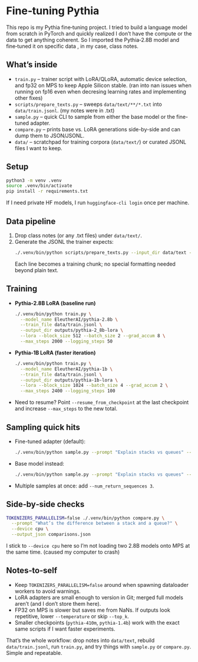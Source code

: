 # Fine‑tuning Pythia

This repo is my Pythia fine‑tuning project. I tried to build a language model from scratch in PyTorch and quickly realized I don’t have the compute or the data to get anything coherent. So I imported the Pythia‑2.8B model and fine‑tuned it on specific data , in my case, class notes.

## What’s inside
- `train.py` – trainer script with LoRA/QLoRA, automatic device selection, and fp32 on MPS to keep Apple Silicon stable.
             (ran into nan issues when running on fp16 even when decresing learning rates and implementing other fixes)
- `scripts/prepare_texts.py` – sweeps `data/text/**/*.txt` into `data/train.jsonl`. (my notes were in .txt)
- `sample.py` – quick CLI to sample from either the base model or the fine-tuned adapter.
- `compare.py` – prints base vs. LoRA generations side-by-side and can dump them to JSON/JSONL.
- `data/` – scratchpad for training corpora (`data/text/`) or curated JSONL files I want to keep.

## Setup
```bash
python3 -m venv .venv
source .venv/bin/activate
pip install -r requirements.txt
```
If I need private HF models, I run `huggingface-cli login` once per machine.

## Data pipeline
1. Drop class notes (or any .txt files) under `data/text/`.
2. Generate the JSONL the trainer expects:
   ```bash
   ./.venv/bin/python scripts/prepare_texts.py --input_dir data/text --output_file data/train.jsonl
   ```
   Each line becomes a training chunk; no special formatting needed beyond plain text.

## Training
- **Pythia‑2.8B LoRA (baseline run)**
  ```bash
  ./.venv/bin/python train.py \
    --model_name EleutherAI/pythia-2.8b \
    --train_file data/train.jsonl \
    --output_dir outputs/pythia-2_8b-lora \
    --lora --block_size 512 --batch_size 2 --grad_accum 8 \
    --max_steps 2000 --logging_steps 50
  ```
- **Pythia‑1B LoRA (faster iteration)**
  ```bash
  ./.venv/bin/python train.py \
    --model_name EleutherAI/pythia-1b \
    --train_file data/train.jsonl \
    --output_dir outputs/pythia-1b-lora \
    --lora --block_size 1024 --batch_size 4 --grad_accum 2 \
    --max_steps 2400 --logging_steps 100
  ```
- Need to resume? Point `--resume_from_checkpoint` at the last checkpoint and increase `--max_steps` to the new total.

## Sampling quick hits
- Fine-tuned adapter (default):
  ```bash
  ./.venv/bin/python sample.py --prompt "Explain stacks vs queues" --max_new_tokens 200
  ```
- Base model instead:
  ```bash
  ./.venv/bin/python sample.py --prompt "Explain stacks vs queues" --use_base
  ```
- Multiple samples at once: add `--num_return_sequences 3`.

## Side‑by‑side checks
```bash
TOKENIZERS_PARALLELISM=false ./.venv/bin/python compare.py \
  --prompt "What’s the difference between a stack and a queue?" \
  --device cpu \
  --output_json comparisons.json
```
I stick to `--device cpu` here so I’m not loading two 2.8B models onto MPS at the same time. (caused my computer to crash)

## Notes‑to‑self
- Keep `TOKENIZERS_PARALLELISM=false` around when spawning dataloader workers to avoid warnings.
- LoRA adapters are small enough to version in Git; merged full models aren’t (and I don’t store them here).
- FP32 on MPS is slower but saves me from NaNs. If outputs look repetitive, lower `--temperature` or skip `--top_k`.
- Smaller checkpoints (`pythia-410m`, `pythia-1.4b`) work with the exact same scripts if I want faster experiments.

That’s the whole workflow: drop notes into `data/text`, rebuild `data/train.jsonl`, run `train.py`, and try things with `sample.py` or `compare.py`. Simple and repeatable.
